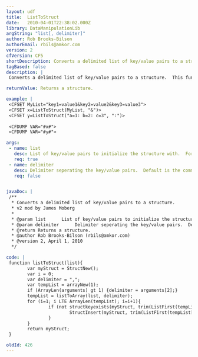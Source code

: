 ```yaml
---
layout: udf
title:  ListToStruct
date:   2010-04-01T22:38:02.000Z
library: DataManipulationLib
argString: "list[, delimiter]"
author: Rob Brooks-Bilson
authorEmail: rbils@amkor.com
version: 2
cfVersion: CF5
shortDescription: Converts a delimited list of key/value pairs to a structure.
tagBased: false
description: |
 Converts a delimited list of key/value pairs to a structure.  This function gives you the equivalent of StructNew() with constructor support.

returnValue: Returns a structure.

example: |
 <CFSET MyList="key1=value1&key2=value2&key3=value3">
 <CFSET x=ListToStruct(MyList, "&")>
 <CFSET y=ListToStruct("a=1: b=2: c=3", ":")>
 
 <CFDUMP VAR="#x#">
 <CFDUMP VAR="#y#">

args:
 - name: list
   desc: List of key/value pairs to initialize the structure with.  Format follows key=value.
   req: true
 - name: delimiter
   desc: Delimiter seperating the key/value pairs.  Default is the comma.
   req: false


javaDoc: |
 /**
  * Converts a delimited list of key/value pairs to a structure.
  * v2 mod by James Moberg
  * 
  * @param list      List of key/value pairs to initialize the structure with.  Format follows key=value. (Required)
  * @param delimiter      Delimiter seperating the key/value pairs.  Default is the comma. (Optional)
  * @return Returns a structure. 
  * @author Rob Brooks-Bilson (rbils@amkor.com) 
  * @version 2, April 1, 2010 
  */

code: |
 function listToStruct(list){
        var myStruct = StructNew();
        var i = 0;
        var delimiter = ",";
        var tempList = arrayNew(1);
        if (ArrayLen(arguments) gt 1) {delimiter = arguments[2];}
        tempList = listToArray(list, delimiter);
        for (i=1; i LTE ArrayLen(tempList); i=i+1){
                if (not structkeyexists(myStruct, trim(ListFirst(tempList[i], "=")))) {
                        StructInsert(myStruct, trim(ListFirst(tempList[i], "=")), trim(ListLast(tempList[i], "=")));
                }
        }
        return myStruct;
 }

oldId: 426
---
```



